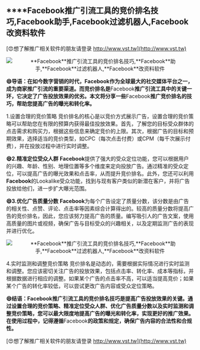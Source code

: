 ## ****Facebook**推广引流工具的竞价排名技巧,**Facebook**助手,**Facebook**过滤机器人,**Facebook**改资料软件**

[😍想了解推广相关软件的朋友请登录 http://www.vst.tw](http://www.vst.tw)

 <center><img src="https://vst.tw/MP4/tuiguang/png/1.png" alt="**Facebook**推广引流工具的竞价排名技巧,**Facebook**助手,**Facebook**过滤机器人,**Facebook**改资料软件"></center>

**😄导语：在如今数字营销的时代，**Facebook**作为全球最大的社交媒体平台之一，成为商家推广引流的重要渠道。而竞价排名是**Facebook**推广引流工具中的关键一环，它决定了广告投放效果的优劣。本文将分享一些**Facebook**推广竞价排名的技巧，帮助您提高广告的曝光和转化率。**

1.设置合理的竞价策略
竞价排名的核心是以竞价方式展示广告，设置合理的竞价策略可以帮助您在有限的预算内获得最佳投放效果。首先，了解您的目标受众群体的点击需求和购买力，根据这些信息来确定竞价的上限。其次，根据广告的目标和预期效果，选择适当的竞价类型，如CPC（每次点击付费）或CPM（每千次展示付费），并在投放过程中进行实时调整。

**😄2.精准定位受众人群**
**Facebook**提供了强大的受众定位功能，您可以根据用户的兴趣、年龄、性别、地理位置等多个维度来定向投放广告。通过精准的受众定位，可以提高广告的曝光效果和点击率，从而提升竞价排名。此外，您还可以利用**Facebook**的Lookalike受众功能，找到与现有客户类似的新潜在客户，并将广告投放给他们，进一步扩大曝光范围。

**😄3.优化广告质量分数**
**Facebook**为每个广告设定了质量分数，该分数是由广告的相关性、点赞、评论、点击率等因素综合计算得出的。较高的质量分数将提高广告的竞价排名，因此，您应该努力提高广告的质量。编写吸引人的广告文案，使用高质量的图片或视频，确保广告与目标受众的兴趣相关，以及定期监测广告的表现并进行优化。

 <center><img src="https://vst.tw/MP4/tuiguang/png/0.png" alt="**Facebook**推广引流工具的竞价排名技巧,**Facebook**助手,**Facebook**过滤机器人,**Facebook**改资料软件"></center>

4.实时监测和调整竞价策略
竞价排名是动态的，需要根据实际情况进行实时监测和调整。您应该密切关注广告的投放效果，包括点击率、转化率、成本等指标，并根据数据进行相应的调整。如果某个广告的点击率不高，可以适当提高竞价；如果某个广告的转化率较低，可以尝试更改广告内容或受众定位策略。

**😄结语：**Facebook**推广引流工具的竞价排名技巧是提高广告投放效果的关键。通过设置合理的竞价策略、精准定位受众人群、优化广告质量分数以及实时监测和调整竞价策略，您可以最大限度地提高广告的曝光和转化率，实现更好的推广效果。在使用过程中，记得遵循**Facebook**的政策和规定，确保广告内容的合法性和合规性。**

[😍想了解推广相关软件的朋友请登录 http://www.vst.tw](http://www.vst.tw)



